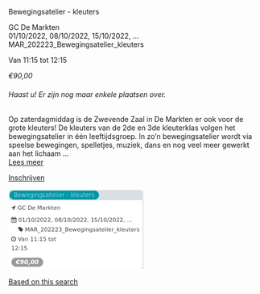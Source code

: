 Bewegingsatelier - kleuters

GC De Markten  
01/10/2022, 08/10/2022, 15/10/2022, ... MAR\_202223\_Bewegingsatelier\_kleuters  

Van 11:15 tot 12:15

*€90,00*

  

###### *Haast u! Er zijn nog maar enkele plaatsen over.*

  

Op zaterdagmiddag is de Zwevende Zaal in De Markten er ook voor de grote kleuters! De kleuters van de 2de en 3de kleuterklas volgen het bewegingsatelier in één leeftijdsgroep. In zo’n bewegingsatelier wordt via speelse bewegingen, spelletjes, muziek, dans en nog veel meer gewerkt aan het lichaam ...  
[Lees meer](https://tickets.vgc.be/activity/subscribe/MAR_202223_Bewegingsatelier_kleuters)

[Inschrijven](https://tickets.vgc.be/activity/subscribe/MAR_202223_Bewegingsatelier_kleuters)

![](80215.png)

[Based on this search](https://tickets.vgc.be/activity/index?&vrijeplaatsen=1&Age%5B%5D=4%2C6&entity=244)